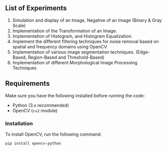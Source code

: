 ## List of Experiments
<ol>
  <li>Simulation and display of an Image, Negative of an Image (Binary & Gray Scale)</li>
  <li>Implementation of the Transformation of an Image.</li>
  <li>Implementation of Histogram, and Histogram Equalization.</li>
  <li>Implement the different filtering techniques for noise removal based on spatial and frequency domains using OpenCV.</li>
  <li>Implementation of various image segmentation techniques. (Edge-Based, Region-Based and Threshold-Based)</li>
  <li>Implementation of different Morphological Image Processing Techniques</li>
</ol>

## Requirements
Make sure you have the following installed before running the code:
- Python (3.x recommended)
- OpenCV (`cv2` module)

### Installation
To install OpenCV, run the following command:
```bash
pip install opencv-python
```
